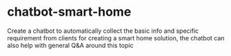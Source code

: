 # chatbot-smart-home
Create a chatbot to automatically collect the basic info and specific requirement from clients for creating a smart home solution, the chatbot can also help with general Q&amp;A around this topic
